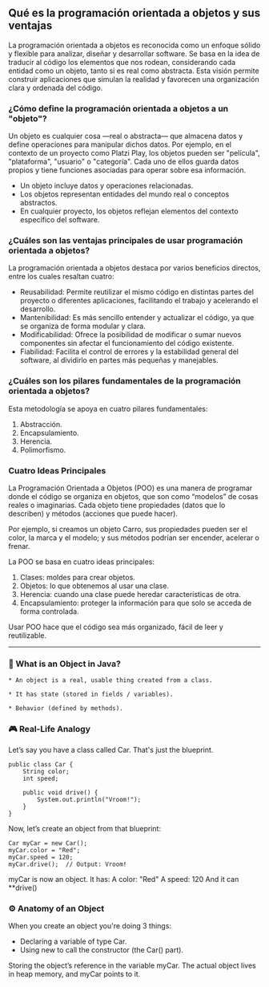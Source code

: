 <h2 align="left"> Qué es la programación orientada a objetos y sus ventajas </h2>

<p align="left"> La programación orientada a objetos es reconocida como un enfoque sólido y flexible para analizar, diseñar y desarrollar software. Se basa en la idea de traducir al código los elementos que nos rodean, considerando cada entidad como un objeto, tanto si es real como abstracta. Esta visión permite construir aplicaciones que simulan la realidad y favorecen una organización clara y ordenada del código. </p>

<h3> ¿Cómo define la programación orientada a objetos a un "objeto"?
 </h3>

<p align="left"> Un objeto es cualquier cosa —real o abstracta— que almacena datos y define operaciones para manipular dichos datos. Por ejemplo, en el contexto de un proyecto como Platzi Play, los objetos pueden ser "película", "plataforma", "usuario" o "categoría". Cada uno de ellos guarda datos propios y tiene funciones asociadas para operar sobre esa información.

* Un objeto incluye datos y operaciones relacionadas.
* Los objetos representan entidades del mundo real o conceptos abstractos.
* En cualquier proyecto, los objetos reflejan elementos del contexto específico del software.</p>

<h3> ¿Cuáles son las ventajas principales de usar programación orientada a objetos? </h3>

<p align="left"> La programación orientada a objetos destaca por varios beneficios directos, entre los cuales resaltan cuatro:

* Reusabilidad: Permite reutilizar el mismo código en distintas partes del proyecto o diferentes aplicaciones, facilitando el trabajo y acelerando el desarrollo.
* Mantenibilidad: Es más sencillo entender y actualizar el código, ya que se organiza de forma modular y clara.
* Modificabilidad: Ofrece la posibilidad de modificar o sumar nuevos componentes sin afectar el funcionamiento del código existente.
* Fiabilidad: Facilita el control de errores y la estabilidad general del software, al dividirlo en partes más pequeñas y manejables.</p>

<h3> ¿Cuáles son los pilares fundamentales de la programación orientada a objetos? </h3>

<p align="left"> Esta metodología se apoya en cuatro pilares fundamentales:

1. Abstracción.
2. Encapsulamiento.
3. Herencia.
4. Polimorfismo.</p>

<h3> Cuatro Ideas Principales </h3>

<p align="left"> La Programación Orientada a Objetos (POO) es una manera de programar donde el código se organiza en objetos, que son como “modelos” de cosas reales o imaginarias. Cada objeto tiene propiedades (datos que lo describen) y métodos (acciones que puede hacer). 

Por ejemplo, si creamos un objeto Carro, sus propiedades pueden ser el color, la marca y el modelo; y sus métodos podrían ser encender, acelerar o frenar.

La POO se basa en cuatro ideas principales:

1. Clases: moldes para crear objetos.
2. Objetos: lo que obtenemos al usar una clase.
3. Herencia: cuando una clase puede heredar características de otra.
4. Encapsulamiento: proteger la información para que solo se acceda de forma controlada.

Usar POO hace que el código sea más organizado, fácil de leer y reutilizable.

</p>

<hr>

<h3> 🧠 What is an Object in Java? </h3>

<p align="left"> 

    * An object is a real, usable thing created from a class.  
    
    * It has state (stored in fields / variables).

    * Behavior (defined by methods).


</p>

<h3> 🎮 Real-Life Analogy </h3>

<p align="left"> 

Let’s say you have a class called Car. That's just the blueprint.

    public class Car {
        String color;
        int speed;
        
        public void drive() {
            System.out.println("Vroom!");
        }
    }

Now, let’s create an object from that blueprint:

    Car myCar = new Car();
    myCar.color = "Red";
    myCar.speed = 120;
    myCar.drive();  // Output: Vroom!

myCar is now an object. It has: A color: "Red" A speed: 120 And it can **drive()

</p>

<h3> ⚙️ Anatomy of an Object </h3>

<p align="left"> 

When you create an object you're doing 3 things:

* Declaring a variable of type Car.
* Using new to call the constructor (the Car() part).

Storing the object’s reference in the variable myCar. The actual object lives in heap memory, and myCar points to it.

</p>